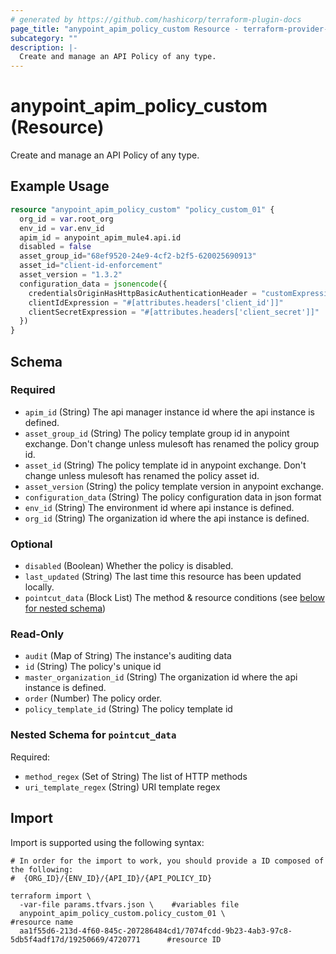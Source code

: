 ```yaml
---
# generated by https://github.com/hashicorp/terraform-plugin-docs
page_title: "anypoint_apim_policy_custom Resource - terraform-provider-anypoint"
subcategory: ""
description: |-
  Create and manage an API Policy of any type.
---
```


# anypoint_apim_policy_custom (Resource)

Create and manage an API Policy of any type.

## Example Usage

```terraform
resource "anypoint_apim_policy_custom" "policy_custom_01" {
  org_id = var.root_org
  env_id = var.env_id
  apim_id = anypoint_apim_mule4.api.id
  disabled = false
  asset_group_id="68ef9520-24e9-4cf2-b2f5-620025690913"
  asset_id="client-id-enforcement"
  asset_version = "1.3.2"
  configuration_data = jsonencode({
    credentialsOriginHasHttpBasicAuthenticationHeader = "customExpression"
    clientIdExpression = "#[attributes.headers['client_id']]"
    clientSecretExpression = "#[attributes.headers['client_secret']]"
  })
}
```

<!-- schema generated by tfplugindocs -->
## Schema

### Required

- `apim_id` (String) The api manager instance id where the api instance is defined.
- `asset_group_id` (String) The policy template group id in anypoint exchange. Don't change unless mulesoft has renamed the policy group id.
- `asset_id` (String) The policy template id in anypoint exchange. Don't change unless mulesoft has renamed the policy asset id.
- `asset_version` (String) the policy template version in anypoint exchange.
- `configuration_data` (String) The policy configuration data in json format
- `env_id` (String) The environment id where api instance is defined.
- `org_id` (String) The organization id where the api instance is defined.

### Optional

- `disabled` (Boolean) Whether the policy is disabled.
- `last_updated` (String) The last time this resource has been updated locally.
- `pointcut_data` (Block List) The method & resource conditions (see [below for nested schema](#nestedblock--pointcut_data))

### Read-Only

- `audit` (Map of String) The instance's auditing data
- `id` (String) The policy's unique id
- `master_organization_id` (String) The organization id where the api instance is defined.
- `order` (Number) The policy order.
- `policy_template_id` (String) The policy template id

<a id="nestedblock--pointcut_data"></a>
### Nested Schema for `pointcut_data`

Required:

- `method_regex` (Set of String) The list of HTTP methods
- `uri_template_regex` (String) URI template regex

## Import

Import is supported using the following syntax:

```shell
# In order for the import to work, you should provide a ID composed of the following:
#  {ORG_ID}/{ENV_ID}/{API_ID}/{API_POLICY_ID}

terraform import \
  -var-file params.tfvars.json \    #variables file
  anypoint_apim_policy_custom.policy_custom_01 \                #resource name
  aa1f55d6-213d-4f60-845c-207286484cd1/7074fcdd-9b23-4ab3-97c8-5db5f4adf17d/19250669/4720771      #resource ID
```
